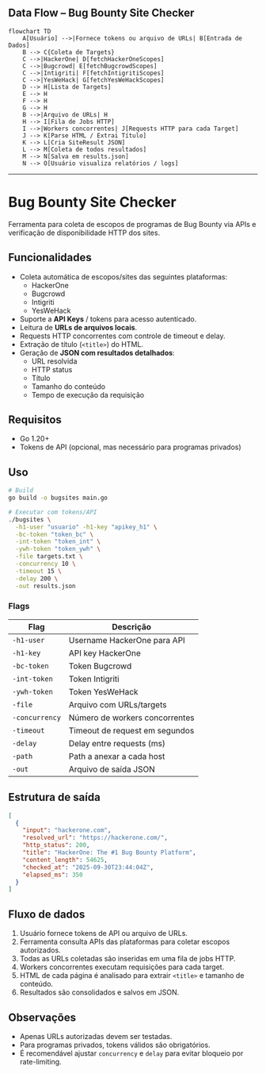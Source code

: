 ## **Data Flow – Bug Bounty Site Checker**

```mermaid
flowchart TD
    A[Usuário] -->|Fornece tokens ou arquivo de URLs| B[Entrada de Dados]
    B --> C{Coleta de Targets}
    C -->|HackerOne| D[fetchHackerOneScopes]
    C -->|Bugcrowd| E[fetchBugcrowdScopes]
    C -->|Intigriti| F[fetchIntigritiScopes]
    C -->|YesWeHack| G[fetchYesWeHackScopes]
    D --> H[Lista de Targets]
    E --> H
    F --> H
    G --> H
    B -->|Arquivo de URLs| H
    H --> I[Fila de Jobs HTTP]
    I -->|Workers concorrentes| J[Requests HTTP para cada Target]
    J --> K[Parse HTML / Extrai Título]
    K --> L[Cria SiteResult JSON]
    L --> M[Coleta de todos resultados]
    M --> N[Salva em results.json]
    N --> O[Usuário visualiza relatórios / logs]
```

---

# Bug Bounty Site Checker

Ferramenta para coleta de escopos de programas de Bug Bounty via APIs e verificação de disponibilidade HTTP dos sites.

## Funcionalidades

- Coleta automática de escopos/sites das seguintes plataformas:
  - HackerOne
  - Bugcrowd
  - Intigriti
  - YesWeHack
- Suporte a **API Keys** / tokens para acesso autenticado.
- Leitura de **URLs de arquivos locais**.
- Requests HTTP concorrentes com controle de timeout e delay.
- Extração de título (`<title>`) do HTML.
- Geração de **JSON com resultados detalhados**:
  - URL resolvida
  - HTTP status
  - Título
  - Tamanho do conteúdo
  - Tempo de execução da requisição

## Requisitos

- Go 1.20+
- Tokens de API (opcional, mas necessário para programas privados)

## Uso

```bash
# Build
go build -o bugsites main.go

# Executar com tokens/API
./bugsites \
  -h1-user "usuario" -h1-key "apikey_h1" \
  -bc-token "token_bc" \
  -int-token "token_int" \
  -ywh-token "token_ywh" \
  -file targets.txt \
  -concurrency 10 \
  -timeout 15 \
  -delay 200 \
  -out results.json
````

### Flags

| Flag           | Descrição                      |
| -------------- | ------------------------------ |
| `-h1-user`     | Username HackerOne para API    |
| `-h1-key`      | API key HackerOne              |
| `-bc-token`    | Token Bugcrowd                 |
| `-int-token`   | Token Intigriti                |
| `-ywh-token`   | Token YesWeHack                |
| `-file`        | Arquivo com URLs/targets       |
| `-concurrency` | Número de workers concorrentes |
| `-timeout`     | Timeout de request em segundos |
| `-delay`       | Delay entre requests (ms)      |
| `-path`        | Path a anexar a cada host      |
| `-out`         | Arquivo de saída JSON          |

## Estrutura de saída

```json
[
  {
    "input": "hackerone.com",
    "resolved_url": "https://hackerone.com/",
    "http_status": 200,
    "title": "HackerOne: The #1 Bug Bounty Platform",
    "content_length": 54625,
    "checked_at": "2025-09-30T23:44:04Z",
    "elapsed_ms": 350
  }
]
```

## Fluxo de dados

1. Usuário fornece tokens de API ou arquivo de URLs.
2. Ferramenta consulta APIs das plataformas para coletar escopos autorizados.
3. Todas as URLs coletadas são inseridas em uma fila de jobs HTTP.
4. Workers concorrentes executam requisições para cada target.
5. HTML de cada página é analisado para extrair `<title>` e tamanho de conteúdo.
6. Resultados são consolidados e salvos em JSON.

## Observações

* Apenas URLs autorizadas devem ser testadas.
* Para programas privados, tokens válidos são obrigatórios.
* É recomendável ajustar `concurrency` e `delay` para evitar bloqueio por rate-limiting.

